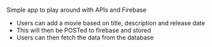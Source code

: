 Simple app to play around with APIs and Firebase

- Users can add a movie based on title, description and release date
- This will then be POSTed to firebase and stored
- Users can then fetch the data from the database

